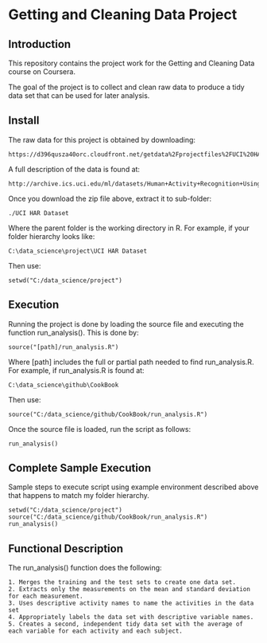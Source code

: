 # Getting and Cleaning Data Project

## Introduction
This repository contains the project work for the Getting and Cleaning Data course on Coursera.

The goal of the project is to collect and clean raw data to produce a tidy data set that can 
be used for later analysis.

## Install
The raw data for this project is obtained by downloading:

	https://d396qusza40orc.cloudfront.net/getdata%2Fprojectfiles%2FUCI%20HAR%20Dataset.zip

A full description of the data is found at:

	http://archive.ics.uci.edu/ml/datasets/Human+Activity+Recognition+Using+Smartphones

Once you download the zip file above, extract it to sub-folder:

	./UCI HAR Dataset

Where the parent folder is the working directory in R. 
For example, if your folder hierarchy looks like:

	C:\data_science\project\UCI HAR Dataset

Then use:

	setwd("C:/data_science/project")

## Execution
Running the project is done by loading the source file and executing
the function run_analysis(). This is done by:

	source("[path]/run_analysis.R")

Where [path] includes the full or partial path needed to find run_analysis.R.
For example, if run_analysis.R is found at:

	C:\data_science\github\CookBook 

Then use:

	source("C:/data_science/github/CookBook/run_analysis.R")

Once the source file is loaded, run the script as follows:

	run_analysis()

## Complete Sample Execution
Sample steps to execute script using example environment described above
that happens to match my folder hierarchy.

	setwd("C:/data_science/project")
	source("C:/data_science/github/CookBook/run_analysis.R")
	run_analysis()

## Functional Description
The run_analysis() function does the following:

	1. Merges the training and the test sets to create one data set.
	2. Extracts only the measurements on the mean and standard deviation for each measurement. 
	3. Uses descriptive activity names to name the activities in the data set
	4. Appropriately labels the data set with descriptive variable names. 
	5. Creates a second, independent tidy data set with the average of each variable for each activity and each subject. 

